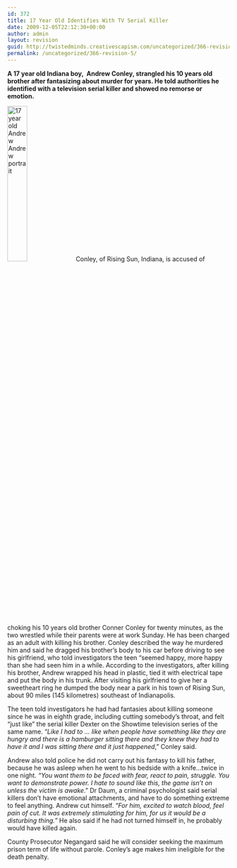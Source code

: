 ```yaml
---
id: 372
title: 17 Year Old Identifies With TV Serial Killer
date: 2009-12-05T22:12:30+00:00
author: admin
layout: revision
guid: http://twistedminds.creativescapism.com/uncategorized/366-revision-5/
permalink: /uncategorized/366-revision-5/
---
```

<p class="dropcap-first">
  <strong>A 17 year old Indiana boy,  Andrew Conley, strangled his 10 years old brother after fantasizing about murder for years. He told authorities he identified with a television serial killer and showed no remorse or emotion. </strong>
</p>

<img class="left" title="Andrew Conley" src="/img/post/AndrewConley.jpg" alt="17 year old Andrew Andrew portrait" width="30%" /> Conley, of Rising Sun, Indiana, is accused of choking his 10 years old brother Conner Conley for twenty minutes, as the two wrestled while their parents were at work Sunday. He has been charged as an adult with killing his brother. Conley described the way he murdered him and said he dragged his brother&#8217;s body to his car before driving to see his girlfriend, who told investigators the teen &#8220;seemed happy, more happy than she had seen him in a while. According to the investigators, after killing his brother, Andrew wrapped his head in plastic, tied it with electrical tape and put the body in his trunk. After visiting his girlfriend to give her a sweetheart ring he dumped the body near a park in his town of Rising Sun, about 90 miles (145 kilometres) southeast of Indianapolis.

The teen told investigators he had had fantasies about killing someone since he was in eighth grade, including cutting somebody&#8217;s throat, and felt &#8220;just like&#8221; the serial killer Dexter on the Showtime television series of the same name. &#8220;_Like I had to &#8230; like when people have something like they are hungry and there is a hamburger sitting there and they knew they had to have it and I was sitting there and it just happened_,&#8221; Conley said.

Andrew also told police he did not carry out his fantasy to kill his father, because he was asleep when he went to his bedside with a knife&#8230;twice in one night. _&#8220;You want them to be faced with fear, react to pain, struggle. You want to demonstrate power. I hate to sound like this, the game isn&#8217;t on unless the victim is awake_.&#8221; Dr Daum, a criminal psychologist said serial killers don&#8217;t have emotional attachments, and have to do something extreme to feel anything. Andrew cut himself. &#8220;_For him, excited to watch blood, feel pain of cut. It was extremely stimulating for him, for us it would be a disturbing thing.&#8221;_ He also said if he had not turned himself in, he probably would have killed again.

County Prosecutor Negangard said he will consider seeking the maximum prison term of life without parole. Conley&#8217;s age makes him ineligible for the death penalty.
